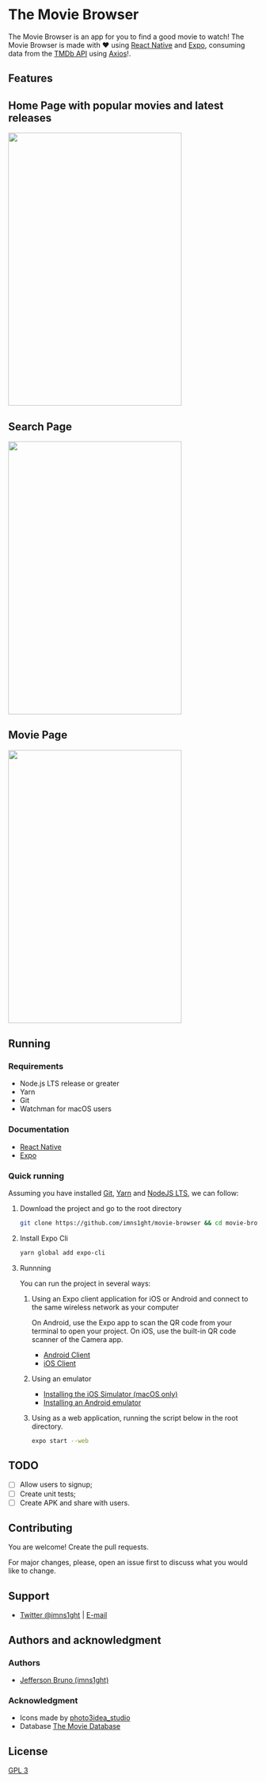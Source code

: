 # The Movie Browser

The Movie Browser is an app for you to find a good movie to watch! The Movie Browser is made with ❤️ using [React Native](https://reactnative.dev/) and [Expo](https://expo.io/), consuming data from the [TMDb API](https://developers.themoviedb.org/3) using [Axios](https://github.com/axios/axios)!.

## Features

## Home Page with popular movies and latest releases

  <img src="assets/readme/tablet-home.gif" width="350" height="550"/>

## Search Page

<img src="assets/readme/tablet-search.gif" width="350" height="550"/>

## Movie Page

<img src="assets/readme/tablet-movie.gif" width="350" height="550"/>

## Running

### Requirements

- Node.js LTS release or greater
- Yarn
- Git
- Watchman for macOS users

### Documentation

- [React Native](https://reactnative.dev/docs/environment-setup)
- [Expo](https://docs.expo.io/distribution/building-standalone-apps/#1-install-expo-cli)

### Quick running

Assuming you have installed [Git](https://git-scm.com/), [Yarn](https://classic.yarnpkg.com/en/docs/install#alternatives-stable) and [NodeJS LTS](https://nodejs.org/en/), we can follow:

1. Download the project and go to the root directory

   ```bash
   git clone https://github.com/imns1ght/movie-browser && cd movie-browser/
   ```

2. Install Expo Cli

   ```bash
   yarn global add expo-cli
   ```

3. Runnning

   You can run the project in several ways:

   1. Using an Expo client application for iOS or Android and connect to the same wireless network as your computer

      On Android, use the Expo app to scan the QR code from your terminal to open your project. On iOS, use the built-in QR code scanner of the Camera app.

      - [Android Client](https://play.google.com/store/apps/details?id=host.exp.exponent)
      - [iOS Client](https://search.itunes.apple.com/WebObjects/MZContentLink.woa/wa/link?path=apps%2fexponent)

   2. Using an emulator

      - [Installing the iOS Simulator (macOS only)](https://docs.expo.io/workflow/ios-simulator/)
      - [Installing an Android emulator](https://docs.expo.io/workflow/android-studio-emulator/)

   3. Using as a web application, running the script below in the root directory.

      ```bash
      expo start --web
      ```

## TODO

- [ ] Allow users to signup;
- [ ] Create unit tests;
- [ ] Create APK and share with users.

## Contributing

You are welcome! Create the pull requests.

For major changes, please, open an issue first to discuss what you would like to change.

## Support

- [Twitter @imns1ght](https://twitter.com/imns1ght) | [E-mail](mailto:jeffersonbrunoit@gmail.com)

## Authors and acknowledgment

### Authors

- [Jefferson Bruno (imns1ght)](https://jeffersonbruno.com)

### Acknowledgment

- Icons made by [photo3idea_studio](https://www.flaticon.com/authors/photo3idea-studio)
- Database [The Movie Database](https://www.themoviedb.org/)

## License

[GPL 3](https://choosealicense.com/licenses/gpl-3.0/)
